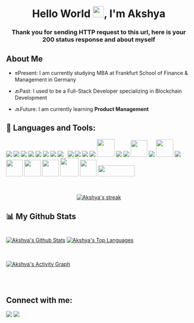 <h1 align="center">Hello World <img src="https://raw.githubusercontent.com/MartinHeinz/MartinHeinz/master/wave.gif" width="30px">, I'm Akshya</h1>
<h3 align="center">Thank you for sending HTTP request to this url, here is your 200 status response and about myself</h3>

## About Me

- 🔛Present: I am currently studying MBA at Frankfurt School of Finance & Management in Germany

- 🔙Past: I used to be a Full-Stack Developer specializing in Blockchain Development

- 🔜Future: I am currently learning **Product Management**

## 🚀 Languages and Tools:

<p align="left"> 
<a href="https://www.java.com/" target="_blank"> <img src="https://img.icons8.com/color/48/000000/java-coffee-cup-logo.png"/></a>
<a href="https://spring.io/projects/spring-boot/" target="_blank"> <img src="https://img.icons8.com/color/48/000000/spring-logo.png"/></a>
<a href="https://angular.io/" target="_blank"> <img src="https://img.icons8.com/color/50/000000/angularjs.png"/></a>
<a href="https://reactjs.org/" target="_blank"> <img src="https://img.icons8.com/color/48/000000/react-native.png"/></a>
<a href="https://www.npmjs.com/" target="_blank"> <img src="https://img.icons8.com/color/48/000000/npm.png"/></a>
<a href="https://developer.mozilla.org/en-US/docs/Web/JavaScript/" target="_blank"> <img src="https://img.icons8.com/color/48/000000/javascript.png"/></a>
<a href="https://www.typescriptlang.org/" target="_blank"> <img src="https://img.icons8.com/color/48/000000/typescript.png"/></a>
<a style="padding-right:8px;" href="https://www.mysql.com/" target="_blank"> <img src="https://img.icons8.com/fluent/50/000000/mysql-logo.png"/></a>
<a href="https://www.postgresql.org/" target="_blank"> <img src="https://img.icons8.com/color/48/000000/postgreesql.png"/></a>
<a href="https://www.w3.org/html/" target="_blank"> <img src="https://img.icons8.com/color/48/000000/html-5.png"/></a>
<a href="https://www.w3schools.com/css/" target="_blank"> <img src="https://img.icons8.com/color/48/000000/css3.png"/></a>
<a href="https://getbootstrap.com/" target="_blank"> <img src="https://img.icons8.com/color/48/000000/bootstrap.png"/></a>
<a href="https://www.jenkins.io/" target="_blank"> <img src="https://www.vectorlogo.zone/logos/jenkins/jenkins-icon.svg" width="48" height="48"/></a>
<a href="https://travis-ci.org/" target="_blank"> <img src="https://img.icons8.com/color/48/000000/travis-ci.png"/></a>
<a href="https://firebase.google.com/" target="_blank"> <img src="https://img.icons8.com/color/48/000000/firebase.png"/></a>
<a href="https://postman.com/" target="_blank"> <img src="https://www.vectorlogo.zone/logos/getpostman/getpostman-icon.svg" width="45" height="45"/></a>  
<a href="https://git-scm.com/" target="_blank"> <img src="https://img.icons8.com/color/48/000000/git.png"/></a>
<a href="https://www.heroku.com/" target="_blank"> <img src="https://img.icons8.com/color/48/000000/heroku.png" height="47"/></a>
<a href="https://docs.microsoft.com/en-us/dotnet/csharp/" target="_blank"> <img src="https://img.icons8.com/color/48/000000/c-sharp-logo-2.png"/></a>
<a href="https://unity.com/" target="_blank"> <img src="https://img.icons8.com/ios-filled/50/000000/unity.png" height="45" width="45"/></a>
<a href="https://metamask.io/" target="_blank"> <img src="https://cdn.worldvectorlogo.com/logos/metamask.svg" height="45" width="45"/></a>
<a href="https://soliditylang.org/" target="_blank"> <img src="https://cdn.worldvectorlogo.com/logos/solidity.svg" height="45" width="45"/></a>
<a href="https://ethereum.org/en/" target="_blank"> <img src="https://cdn.worldvectorlogo.com/logos/ethereum-1.svg" height="50"/></a>
<a href="https://www.trufflesuite.com/" target="_blank"> <img src="https://www.trufflesuite.com/img/truffle-logomark.svg" height="45"/></a>
<a href="https://daml.com/" target="_blank"> <img src="https://docs.daml.com/_static/images/DAML_Logo_Blue.svg" height="30" width="100"/></a>
</p>

<!-- [![React Badge](https://img.shields.io/badge/-React-61DBFB?style=for-the-badge&labelColor=black&logo=react&logoColor=61DBFB)](#)  [![Javascript Badge](https://img.shields.io/badge/-Javascript-F0DB4F?style=for-the-badge&labelColor=black&logo=javascript&logoColor=F0DB4F)](#) [![Typescript Badge](https://img.shields.io/badge/-Typescript-007acc?style=for-the-badge&labelColor=black&logo=typescript&logoColor=007acc)](#) [![Nodejs Badge](https://img.shields.io/badge/-Nodejs-3C873A?style=for-the-badge&labelColor=black&logo=node.js&logoColor=3C873A)](#) [![GraphQL Badge](https://img.shields.io/badge/-GraphQl-e535ab?style=for-the-badge&labelColor=black&logo=node.js&logoColor=e535ab)](#) -->
<br/>

<p align="center">
    <a href="https://github.com/SubhamRaoniar28/github-readme-streak-stats">
        <img title="🔥 Get streak stats for your profile at git.io/streak-stats" alt="Akshya's streak" src="https://github-readme-streak-stats.herokuapp.com/?user=AKSHYA1997&theme=blueberry&hide_border=true&stroke=0000&background=060A0CD0"/>
    </a>
</p>

## 📊 My Github Stats

  <br/>
    <a href="https://github.com/SubhamRaoniar28/github-readme-stats"><img alt="Akshya's Github Stats" src="https://github-readme-stats.vercel.app/api?username=AKSHYA1997&show_icons=true&count_private=true&theme=blueberry&hide_border=true&bg_color=0D1117" /></a>
  <a href="https://github.com/SubhamRaoniar28/github-readme-stats"><img alt="Akshya's Top Languages" src="https://github-readme-stats.vercel.app/api/top-langs/?username=AKSHYA1997&langs_count=8&count_private=true&layout=compact&theme=blueberry&hide_border=true&bg_color=0D1117" /></a>
  <br/>

<br/>
<br/>

<a href="https://github.com/SubhamRaoniar28/github-readme-activity-graph"><img alt="Akshya's Activity Graph" src="https://activity-graph.herokuapp.com/graph?username=AKSHYA1997&bg_color=0D1117&color=5BCDEC&line=5BCDEC&point=FFFFFF&hide_border=true" /></a>

<br/>
<br/>

## Connect with me:
<p align="left">

<a href = "https://www.linkedin.com/in/akshya-chettiar/"><img src="https://img.icons8.com/fluent/48/000000/linkedin.png"/></a>
<a href = "https://twitter.com/AkshyaChettiar"><img src="https://img.icons8.com/fluent/48/000000/twitter.png"/></a>

</p>
